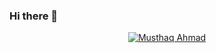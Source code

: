 ### Hi there 👋

<p align="center">
  <a href="https://github.com/DenverCoder1">
    <img src="" alt="Musthaq Ahmad" /></a>
</p>
